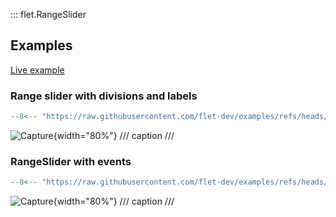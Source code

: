::: flet.RangeSlider

## Examples

[Live example](https://flet-controls-gallery.fly.dev/input/rangeslider)

### Range slider with divisions and labels

```python
--8<-- "https://raw.githubusercontent.com/flet-dev/examples/refs/heads/v1-docs/python/controls/"
```

![Capture](){width="80%"}
/// caption
///

### RangeSlider with events

```python
--8<-- "https://raw.githubusercontent.com/flet-dev/examples/refs/heads/v1-docs/python/controls/"
```

![Capture](){width="80%"}
/// caption
///